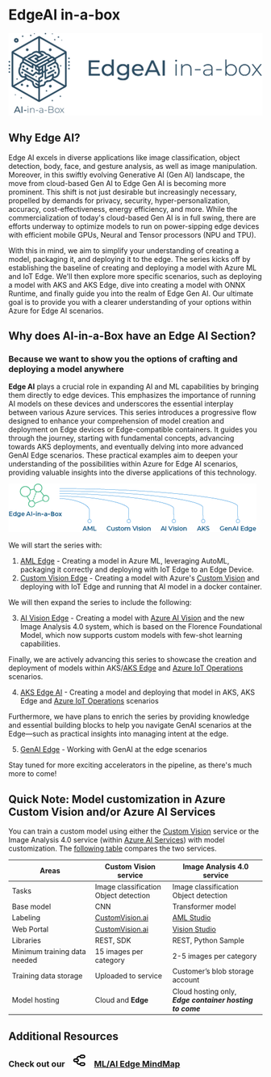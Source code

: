 # EdgeAI in-a-box
![Banner](../media/images/banner-edgeai-in-a-box.png)

## Why Edge AI?
Edge AI excels in diverse applications like image classification, object detection, body, face, and gesture analysis, as well as image manipulation. Moreover, in this swiftly evolving Generative AI (Gen AI) landscape, the move from cloud-based Gen AI to Edge Gen AI is becoming more prominent. This shift is not just desirable but increasingly necessary, propelled by demands for privacy, security, hyper-personalization, accuracy, cost-effectiveness, energy efficiency, and more. While the commercialization of today's cloud-based Gen AI is in full swing, there are efforts underway to optimize models to run on power-sipping edge devices with efficient mobile GPUs, Neural and Tensor processors (NPU and TPU).

With this in mind, we aim to simplify your understanding of creating a model, packaging it, and deploying it to the edge. The series kicks off by establishing the baseline of creating and deploying a model with Azure ML and IoT Edge. We'll then explore more specific scenarios, such as deploying a model with AKS and AKS Edge, dive into creating a model with ONNX Runtime, and finally guide you into the realm of Edge Gen AI. Our ultimate goal is to provide you with a clearer understanding of your options within Azure for Edge AI scenarios. 

## Why does AI-in-a-Box have an Edge AI Section?
### Because we want to show you the options of crafting and deploying a model anywhere

**Edge AI** plays a crucial role in expanding AI and ML capabilities by bringing them directly to edge devices. This emphasizes the importance of running AI models on these devices and underscores the essential interplay between various Azure services. This series introduces a progressive flow designed to enhance your comprehension of model creation and deployment on Edge devices or Edge-compatible containers. It guides you through the journey, starting with fundamental concepts, advancing towards AKS deployments, and eventually delving into more advanced GenAI Edge scenarios. These practical examples aim to deepen your understanding of the possibilities within Azure for Edge AI scenarios, providing valuable insights into the diverse applications of this technology.

![Banner](../media/images/edgeai-tree-options.png)

We will start the series with:
1. [AML Edge](./aml-edge-in-a-box/) - Creating a model in Azure ML, leveraging AutoML, packaging it correctly and deploying with IoT Edge to an Edge Device.
2. [Custom Vision Edge]() - Creating a model with Azure's [Custom Vision](https://learn.microsoft.com/en-us/azure/ai-services/custom-vision-service/overview) and deploying with IoT Edge and running that AI model in a docker container.

We will then expand the series to include the following:

3. [AI Vision Edge]() - Creating a model with [Azure AI Vision](https://learn.microsoft.com/en-us/azure/ai-services/computer-vision/overview) and the new Image Analysis 4.0 system, which is based on the Florence Foundational Model, which now supports custom models with few-shot learning capabilities.

Finally, we are actively advancing this series to showcase the creation and deployment of models within  AKS/[AKS Edge](https://learn.microsoft.com/en-us/azure/aks/hybrid/aks-edge-overview) and [Azure IoT Operations](https://learn.microsoft.com/en-us/azure/iot-operations/get-started/overview-iot-operations) scenarios.

4. [AKS Edge AI]() - Creating a model and deploying that model in AKS, AKS Edge and [Azure IoT Operations](https://learn.microsoft.com/en-us/azure/iot-operations/get-started/overview-iot-operations) scenarios

Furthermore, we have plans to enrich the series by providing knowledge and essential building blocks to help you navigate GenAI scenarios at the Edge—such as practical insights into managing intent at the edge.

5. [GenAI Edge]() - Working with GenAI at the edge scenarios

Stay tuned for more exciting accelerators in the pipeline, as there's much more to come!

## Quick Note: Model customization in Azure Custom Vision and/or Azure AI Services

You can train a custom model using either the [Custom Vision](https://learn.microsoft.com/en-us/azure/ai-services/custom-vision-service/overview) service or the Image Analysis 4.0 service (within [Azure AI Services](https://learn.microsoft.com/en-us/azure/ai-services/computer-vision/overview)) with model customization. The [following table](https://learn.microsoft.com/en-us/azure/ai-services/computer-vision/concept-model-customization) compares the two services.

|Areas|Custom Vision service|Image Analysis 4.0 service|
|---|---|---|
|Tasks | Image classification<br>Object detection | Image classification <br> Object detection|
|Base model | CNN |	Transformer model |
|Labeling |	[CustomVision.ai](https://www.customvision.ai/) | [AML Studio](https://ml.azure.com/) |
|Web Portal | [CustomVision.ai](https://www.customvision.ai/) | [Vision Studio](http://aka.ms/VisionStudio) |
|Libraries | REST, SDK | REST, Python Sample |
|Minimum training data needed |	15 images per category |2-5 images per category |
|Training data storage | Uploaded to service | Customer’s blob storage account |
|Model hosting | Cloud and **Edge**	| Cloud hosting only,<br>***Edge container hosting to come***


## Additional Resources

### Check out our <img src="../media//images/mindmap.png" alt="ml edge mindmap" width="30" style="padding-left: 10px;padding-right: 10px; f"  /> [ML/AI Edge MindMap](https://aka.ms/mledge-mm)

